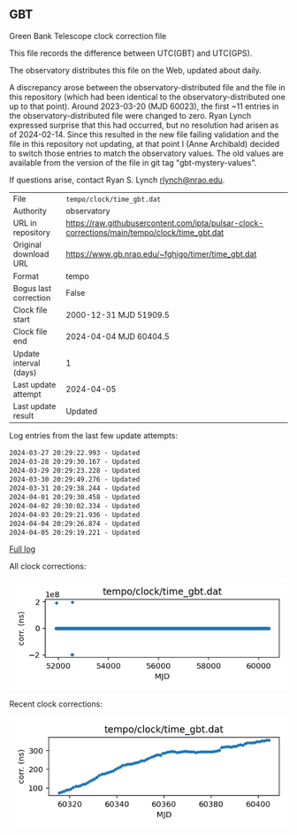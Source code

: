 
## GBT

Green Bank Telescope clock correction file

This file records the difference between UTC(GBT) and UTC(GPS).

The observatory distributes this file on the Web, updated about daily.

A discrepancy arose between the observatory-distributed file and the
file in this repository (which had been identical to the 
observatory-distributed one up to that point). Around 
2023-03-20 (MJD 60023), the first ~11 entries in the 
observatory-distributed file were changed to zero.
Ryan Lynch expressed surprise that this had occurred, but no
resolution had arisen as of 2024-02-14. Since this resulted in
the new file failing validation and the file in this repository
not updating, at that point I (Anne Archibald) decided to
switch those entries to match the observatory values. The old values
are available from the version of the file in git tag 
"gbt-mystery-values".

If questions arise, contact Ryan S. Lynch <rlynch@nrao.edu>.

|     |     |
|:--- |:--- |
| File | `tempo/clock/time_gbt.dat` |
| Authority | observatory |
| URL in repository | <https://raw.githubusercontent.com/ipta/pulsar-clock-corrections/main/tempo/clock/time_gbt.dat> |
| Original download URL | <https://www.gb.nrao.edu/~fghigo/timer/time_gbt.dat> |
| Format | tempo |
| Bogus last correction | False |
| Clock file start | 2000-12-31 MJD 51909.5 |
| Clock file end | 2024-04-04 MJD 60404.5 |
| Update interval (days) | 1 |
| Last update attempt | 2024-04-05 |
| Last update result | Updated |

Log entries from the last few update attempts:
```
2024-03-27 20:29:22.993 - Updated
2024-03-28 20:29:30.167 - Updated
2024-03-29 20:29:23.228 - Updated
2024-03-30 20:29:49.276 - Updated
2024-03-31 20:29:38.244 - Updated
2024-04-01 20:29:30.458 - Updated
2024-04-02 20:30:02.334 - Updated
2024-04-03 20:29:21.936 - Updated
2024-04-04 20:29:26.874 - Updated
2024-04-05 20:29:19.221 - Updated
```
[Full log](https://raw.githubusercontent.com/ipta/pulsar-clock-corrections/main/log/tempo/clock/time_gbt.dat.log)


All clock corrections:

![plot of all clock corrections](time_gbt.dat.png "All corrections")

Recent clock corrections:

![plot of recent clock corrections](time_gbt.dat.short.png "Recent corrections")

